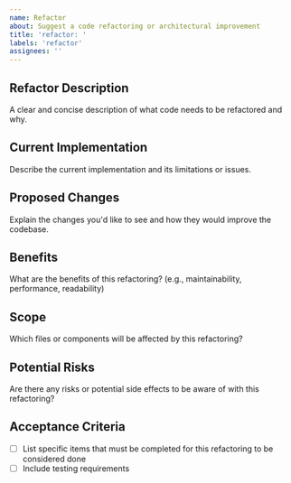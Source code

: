 ```yaml
---
name: Refactor
about: Suggest a code refactoring or architectural improvement
title: 'refactor: '
labels: 'refactor'
assignees: ''
---
```


## Refactor Description
A clear and concise description of what code needs to be refactored and why.

## Current Implementation
Describe the current implementation and its limitations or issues.

## Proposed Changes
Explain the changes you'd like to see and how they would improve the codebase.

## Benefits
What are the benefits of this refactoring? (e.g., maintainability, performance, readability)

## Scope
Which files or components will be affected by this refactoring?

## Potential Risks
Are there any risks or potential side effects to be aware of with this refactoring?

## Acceptance Criteria
- [ ] List specific items that must be completed for this refactoring to be considered done
- [ ] Include testing requirements